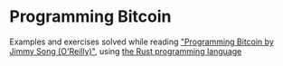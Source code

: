 # Programming Bitcoin
Examples and exercises solved while reading ["Programming Bitcoin by Jimmy Song (O'Reilly)"](https://www.oreilly.com/library/view/programming-bitcoin/9781492031482/), using [the Rust programming language](https://rust-lang.org/)
